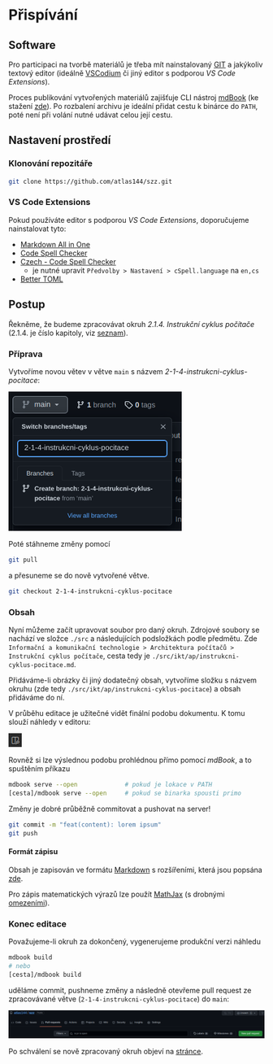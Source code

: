 # Přispívání

## Software

Pro participaci na tvorbě materiálů je třeba mít nainstalovaný [GIT](https://git-scm.com/downloads) a jakýkoliv textový editor (ideálně [VSCodium](https://vscodium.com/#install) či jiný editor s podporou *VS Code Extensions*).

Proces publikování vytvořených materiálů zajišťuje CLI nástroj [mdBook](https://rust-lang.github.io/mdBook) (ke stažení [zde](https://github.com/rust-lang/mdBook/releases)). Po rozbalení archivu je ideální přidat cestu k binárce do `PATH`, poté není při volání nutné udávat celou její cestu.

## Nastavení prostředí

### Klonování repozitáře

``` bash
git clone https://github.com/atlas144/szz.git
```

### VS Code Extensions

Pokud používáte editor s podporou *VS Code Extensions*, doporučujeme nainstalovat tyto:

* [Markdown All in One](https://marketplace.visualstudio.com/items?itemName=yzhang.markdown-all-in-one)
* [Code Spell Checker](https://marketplace.visualstudio.com/items?itemName=streetsidesoftware.code-spell-checker)
* [Czech - Code Spell Checker](https://marketplace.visualstudio.com/items?itemName=streetsidesoftware.code-spell-checker-czech)
  * je nutné upravit `Předvolby > Nastavení > cSpell.language` na `en,cs`
* [Better TOML](https://marketplace.visualstudio.com/items?itemName=bungcip.better-toml)

## Postup

Řekněme, že budeme zpracovávat okruh *2.1.4. Instrukční cyklus počítače* (2.1.4. je číslo kapitoly, viz [seznam](https://atlas144.github.io/szz)).

### Příprava

Vytvoříme novou větev v větve `main` s názvem *2-1-4-instrukcni-cyklus-pocitace*:

![Nová větev](contribution/new_branch.png)

Poté stáhneme změny pomocí

``` bash
git pull
```

a přesuneme se do nově vytvořené větve.

``` bash
git checkout 2-1-4-instrukcni-cyklus-pocitace
```

### Obsah

Nyní můžeme začít upravovat soubor pro daný okruh. Zdrojové soubory se nachází ve složce `./src` a následujících podsložkách podle předmětu. Zde `Informační a komunikační technologie > Architektura počítačů > Instrukční cyklus počítače`, cesta tedy je `./src/ikt/ap/instrukcni-cyklus-pocitace.md`.

Přidáváme-li obrázky či jiný dodatečný obsah, vytvoříme složku s názvem okruhu (zde tedy `./src/ikt/ap/instrukcni-cyklus-pocitace`) a obsah přidáváme do ní.

V průběhu editace je užitečné vidět finální podobu dokumentu. K tomu slouží náhledy v editoru:

![Tlačítko náhledu ve VSCodium](./contribution/md_preview.png)

Rovněž si lze výslednou podobu prohlédnou přímo pomocí *mdBook*, a to spuštěním příkazu

``` bash
mdbook serve --open             # pokud je lokace v PATH
[cesta]/mdbook serve --open     # pokud se binarka spousti primo
```

Změny je dobré průběžně commitovat a pushovat na server!

``` bash
git commit -m "feat(content): lorem ipsum"
git push
```

#### Formát zápisu

Obsah je zapisován ve formátu [Markdown](https://commonmark.org/help/) s rozšířeními, která jsou popsána [zde](https://rust-lang.github.io/mdBook/format/markdown.html).

Pro zápis matematických výrazů lze použít [MathJax](https://www.mathjax.org/) (s drobnými [omezeními](https://rust-lang.github.io/mdBook/format/mathjax.html)).

### Konec editace

Považujeme-li okruh za dokončený, vygenerujeme produkční verzi náhledu

``` bash
mdbook build
# nebo
[cesta]/mdbook build
```

uděláme commit, pushneme změny a následně otevřeme pull request ze zpracovávané větve (`2-1-4-instrukcni-cyklus-pocitace`) do `main`:

![Nový pull request](./contribution/pr.png)

Po schválení se nově zpracovaný okruh objeví na [stránce](https://atlas144.github.io/szz).